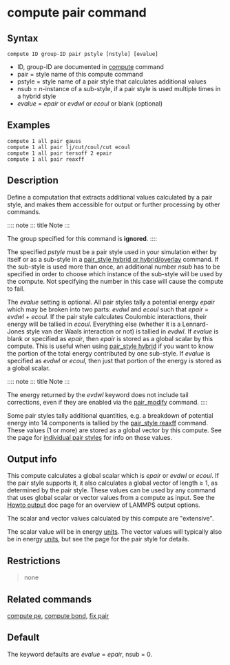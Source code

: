 # compute pair command

## Syntax

``` LAMMPS
compute ID group-ID pair pstyle [nstyle] [evalue]
```

-   ID, group-ID are documented in [compute](compute) command
-   pair = style name of this compute command
-   pstyle = style name of a pair style that calculates additional
    values
-   nsub = *n*-instance of a sub-style, if a pair style is used multiple
    times in a hybrid style
-   *evalue* = *epair* or *evdwl* or *ecoul* or blank (optional)

## Examples

``` LAMMPS
compute 1 all pair gauss
compute 1 all pair lj/cut/coul/cut ecoul
compute 1 all pair tersoff 2 epair
compute 1 all pair reaxff
```

## Description

Define a computation that extracts additional values calculated by a
pair style, and makes them accessible for output or further processing
by other commands.

:::: note
::: title
Note
:::

The group specified for this command is **ignored**.
::::

The specified *pstyle* must be a pair style used in your simulation
either by itself or as a sub-style in a [pair_style hybrid or
hybrid/overlay](pair_hybrid) command. If the sub-style is used more than
once, an additional number *nsub* has to be specified in order to choose
which instance of the sub-style will be used by the compute. Not
specifying the number in this case will cause the compute to fail.

The *evalue* setting is optional. All pair styles tally a potential
energy *epair* which may be broken into two parts: *evdwl* and *ecoul*
such that *epair* = *evdwl* + *ecoul*. If the pair style calculates
Coulombic interactions, their energy will be tallied in *ecoul*.
Everything else (whether it is a Lennard-Jones style van der Waals
interaction or not) is tallied in *evdwl*. If *evalue* is blank or
specified as *epair*, then *epair* is stored as a global scalar by this
compute. This is useful when using [pair_style hybrid](pair_hybrid) if
you want to know the portion of the total energy contributed by one
sub-style. If *evalue* is specified as *evdwl* or *ecoul*, then just
that portion of the energy is stored as a global scalar.

:::: note
::: title
Note
:::

The energy returned by the *evdwl* keyword does not include tail
corrections, even if they are enabled via the [pair_modify](pair_modify)
command.
::::

Some pair styles tally additional quantities, e.g. a breakdown of
potential energy into 14 components is tallied by the [pair_style
reaxff](pair_reaxff) command. These values (1 or more) are stored as a
global vector by this compute. See the page for [individual pair
styles](pair_style) for info on these values.

## Output info

This compute calculates a global scalar which is *epair* or *evdwl* or
*ecoul*. If the pair style supports it, it also calculates a global
vector of length $\ge$ 1, as determined by the pair style. These values
can be used by any command that uses global scalar or vector values from
a compute as input. See the [Howto output](Howto_output) doc page for an
overview of LAMMPS output options.

The scalar and vector values calculated by this compute are
\"extensive\".

The scalar value will be in energy [units](units). The vector values
will typically also be in energy [units](units), but see the page for
the pair style for details.

## Restrictions

> none

## Related commands

[compute pe](compute_pe), [compute bond](compute_bond), [fix
pair](fix_pair)

## Default

The keyword defaults are *evalue* = *epair*, nsub = 0.
